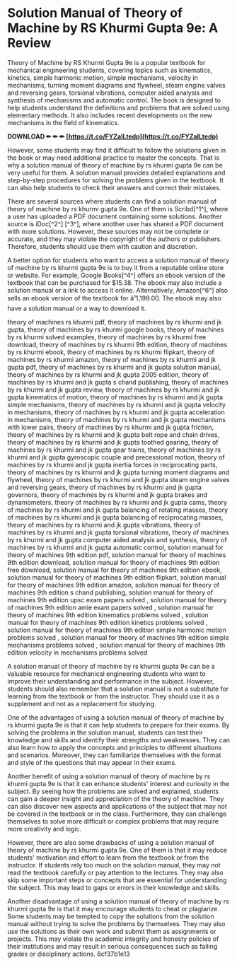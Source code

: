 # Solution Manual of Theory of Machine by RS Khurmi Gupta 9e: A Review
 
Theory of Machine by RS Khurmi Gupta 9e is a popular textbook for mechanical engineering students, covering topics such as kinematics, kinetics, simple harmonic motion, simple mechanisms, velocity in mechanisms, turning moment diagrams and flywheel, steam engine valves and reversing gears, torsional vibrations, computer aided analysis and synthesis of mechanisms and automatic control. The book is designed to help students understand the definitions and problems that are solved using elementary methods. It also includes recent developments on the new mechanisms in the field of kinematics.
 
**DOWNLOAD ✏ ✏ ✏ [https://t.co/FYZalLtedp](https://t.co/FYZalLtedp)**


 
However, some students may find it difficult to follow the solutions given in the book or may need additional practice to master the concepts. That is why a solution manual of theory of machine by rs khurmi gupta 9e can be very useful for them. A solution manual provides detailed explanations and step-by-step procedures for solving the problems given in the textbook. It can also help students to check their answers and correct their mistakes.
 
There are several sources where students can find a solution manual of theory of machine by rs khurmi gupta 9e. One of them is Scribd[^1^], where a user has uploaded a PDF document containing some solutions. Another source is iDoc[^2^] [^3^], where another user has shared a PDF document with more solutions. However, these sources may not be complete or accurate, and they may violate the copyright of the authors or publishers. Therefore, students should use them with caution and discretion.
 
A better option for students who want to access a solution manual of theory of machine by rs khurmi gupta 9e is to buy it from a reputable online store or website. For example, Google Books[^4^] offers an ebook version of the textbook that can be purchased for $15.38. The ebook may also include a solution manual or a link to access it online. Alternatively, Amazon[^6^] also sells an ebook version of the textbook for â¹1,199.00. The ebook may also have a solution manual or a way to download it.
 
theory of machines rs khurmi pdf,  theory of machines by rs khurmi and jk gupta,  theory of machines by rs khurmi google books,  theory of machines by rs khurmi solved examples,  theory of machines by rs khurmi free download,  theory of machines by rs khurmi 9th edition,  theory of machines by rs khurmi ebook,  theory of machines by rs khurmi flipkart,  theory of machines by rs khurmi amazon,  theory of machines by rs khurmi and jk gupta pdf,  theory of machines by rs khurmi and jk gupta solution manual,  theory of machines by rs khurmi and jk gupta 2005 edition,  theory of machines by rs khurmi and jk gupta s chand publishing,  theory of machines by rs khurmi and jk gupta review,  theory of machines by rs khurmi and jk gupta kinematics of motion,  theory of machines by rs khurmi and jk gupta simple mechanisms,  theory of machines by rs khurmi and jk gupta velocity in mechanisms,  theory of machines by rs khurmi and jk gupta acceleration in mechanisms,  theory of machines by rs khurmi and jk gupta mechanisms with lower pairs,  theory of machines by rs khurmi and jk gupta friction,  theory of machines by rs khurmi and jk gupta belt rope and chain drives,  theory of machines by rs khurmi and jk gupta toothed gearing,  theory of machines by rs khurmi and jk gupta gear trains,  theory of machines by rs khurmi and jk gupta gyroscopic couple and precessional motion,  theory of machines by rs khurmi and jk gupta inertia forces in reciprocating parts,  theory of machines by rs khurmi and jk gupta turning moment diagrams and flywheel,  theory of machines by rs khurmi and jk gupta steam engine valves and reversing gears,  theory of machines by rs khurmi and jk gupta governors,  theory of machines by rs khurmi and jk gupta brakes and dynamometers,  theory of machines by rs khurmi and jk gupta cams,  theory of machines by rs khurmi and jk gupta balancing of rotating masses,  theory of machines by rs khurmi and jk gupta balancing of reciprocating masses,  theory of machines by rs khurmi and jk gupta vibrations,  theory of machines by rs khurmi and jk gupta torsional vibrations,  theory of machines by rs khurmi and jk gupta computer aided analysis and synthesis,  theory of machines by rs khurmi and jk gupta automatic control,  solution manual for theory of machines 9th edition pdf,  solution manual for theory of machines 9th edition download,  solution manual for theory of machines 9th edition free download,  solution manual for theory of machines 9th edition ebook,  solution manual for theory of machines 9th edition flipkart,  solution manual for theory of machines 9th edition amazon,  solution manual for theory of machines 9th edition s chand publishing,  solution manual for theory of machines 9th edition upsc exam papers solved ,  solution manual for theory of machines 9th edition amie exam papers solved ,  solution manual for theory of machines 9th edition kinematics problems solved ,  solution manual for theory of machines 9th edition kinetics problems solved ,  solution manual for theory of machines 9th edition simple harmonic motion problems solved ,  solution manual for theory of machines 9th edition simple mechanisms problems solved ,  solution manual for theory of machines 9th edition velocity in mechanisms problems solved
 
A solution manual of theory of machine by rs khurmi gupta 9e can be a valuable resource for mechanical engineering students who want to improve their understanding and performance in the subject. However, students should also remember that a solution manual is not a substitute for learning from the textbook or from the instructor. They should use it as a supplement and not as a replacement for studying.
  
One of the advantages of using a solution manual of theory of machine by rs khurmi gupta 9e is that it can help students to prepare for their exams. By solving the problems in the solution manual, students can test their knowledge and skills and identify their strengths and weaknesses. They can also learn how to apply the concepts and principles to different situations and scenarios. Moreover, they can familiarize themselves with the format and style of the questions that may appear in their exams.
 
Another benefit of using a solution manual of theory of machine by rs khurmi gupta 9e is that it can enhance students' interest and curiosity in the subject. By seeing how the problems are solved and explained, students can gain a deeper insight and appreciation of the theory of machine. They can also discover new aspects and applications of the subject that may not be covered in the textbook or in the class. Furthermore, they can challenge themselves to solve more difficult or complex problems that may require more creativity and logic.
 
However, there are also some drawbacks of using a solution manual of theory of machine by rs khurmi gupta 9e. One of them is that it may reduce students' motivation and effort to learn from the textbook or from the instructor. If students rely too much on the solution manual, they may not read the textbook carefully or pay attention to the lectures. They may also skip some important steps or concepts that are essential for understanding the subject. This may lead to gaps or errors in their knowledge and skills.
 
Another disadvantage of using a solution manual of theory of machine by rs khurmi gupta 9e is that it may encourage students to cheat or plagiarize. Some students may be tempted to copy the solutions from the solution manual without trying to solve the problems by themselves. They may also use the solutions as their own work and submit them as assignments or projects. This may violate the academic integrity and honesty policies of their institutions and may result in serious consequences such as failing grades or disciplinary actions.
 8cf37b1e13
 
